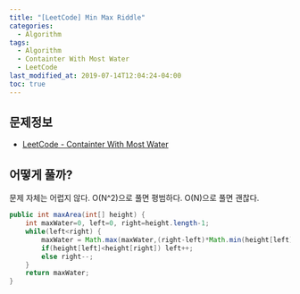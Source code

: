 ```yaml
---
title: "[LeetCode] Min Max Riddle"
categories: 
  - Algorithm
tags:
  - Algorithm
  - Containter With Most Water
  - LeetCode
last_modified_at: 2019-07-14T12:04:24-04:00
toc: true
---
```


문제정보
-
- [LeetCode - Containter With Most Water](https://leetcode.com/problems/container-with-most-water)

어떻게 풀까?
-
문제 자체는 어렵지 않다. O(N^2)으로 풀면 평범하다. O(N)으로 풀면 괜찮다.

~~~java
public int maxArea(int[] height) {
    int maxWater=0, left=0, right=height.length-1;
    while(left<right) {
        maxWater = Math.max(maxWater,(right-left)*Math.min(height[left], height[right]));
        if(height[left]<height[right]) left++;
        else right--;
    }
    return maxWater;
}
~~~
